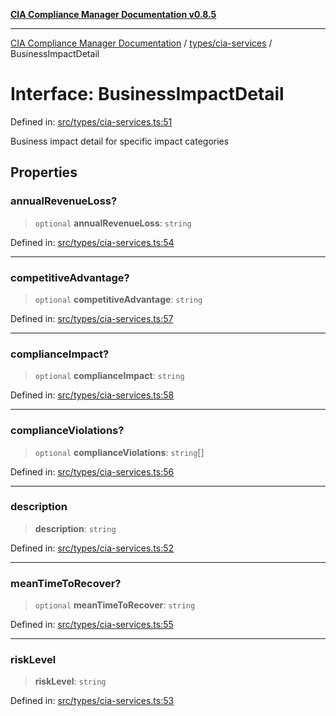 [**CIA Compliance Manager Documentation v0.8.5**](../../../README.md)

***

[CIA Compliance Manager Documentation](../../../modules.md) / [types/cia-services](../README.md) / BusinessImpactDetail

# Interface: BusinessImpactDetail

Defined in: [src/types/cia-services.ts:51](https://github.com/Hack23/cia-compliance-manager/blob/3ae0301247f765ba03c8c0fe645db4718bb8af76/src/types/cia-services.ts#L51)

Business impact detail for specific impact categories

## Properties

### annualRevenueLoss?

> `optional` **annualRevenueLoss**: `string`

Defined in: [src/types/cia-services.ts:54](https://github.com/Hack23/cia-compliance-manager/blob/3ae0301247f765ba03c8c0fe645db4718bb8af76/src/types/cia-services.ts#L54)

***

### competitiveAdvantage?

> `optional` **competitiveAdvantage**: `string`

Defined in: [src/types/cia-services.ts:57](https://github.com/Hack23/cia-compliance-manager/blob/3ae0301247f765ba03c8c0fe645db4718bb8af76/src/types/cia-services.ts#L57)

***

### complianceImpact?

> `optional` **complianceImpact**: `string`

Defined in: [src/types/cia-services.ts:58](https://github.com/Hack23/cia-compliance-manager/blob/3ae0301247f765ba03c8c0fe645db4718bb8af76/src/types/cia-services.ts#L58)

***

### complianceViolations?

> `optional` **complianceViolations**: `string`[]

Defined in: [src/types/cia-services.ts:56](https://github.com/Hack23/cia-compliance-manager/blob/3ae0301247f765ba03c8c0fe645db4718bb8af76/src/types/cia-services.ts#L56)

***

### description

> **description**: `string`

Defined in: [src/types/cia-services.ts:52](https://github.com/Hack23/cia-compliance-manager/blob/3ae0301247f765ba03c8c0fe645db4718bb8af76/src/types/cia-services.ts#L52)

***

### meanTimeToRecover?

> `optional` **meanTimeToRecover**: `string`

Defined in: [src/types/cia-services.ts:55](https://github.com/Hack23/cia-compliance-manager/blob/3ae0301247f765ba03c8c0fe645db4718bb8af76/src/types/cia-services.ts#L55)

***

### riskLevel

> **riskLevel**: `string`

Defined in: [src/types/cia-services.ts:53](https://github.com/Hack23/cia-compliance-manager/blob/3ae0301247f765ba03c8c0fe645db4718bb8af76/src/types/cia-services.ts#L53)
